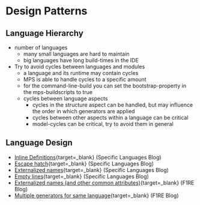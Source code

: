 # Design Patterns

## Language Hierarchy

- number of languages
    - many small languages are hard to maintain
    - big languages have long build-times in the IDE
- Try to avoid cycles between languages and modules
    - a language and its runtime may contain cycles
    - MPS is able to handle cycles to a specific amount
    - for the command-line-build you can set the bootstrap-property in the mps-buildscripts to true
    - cycles between language aspects
        - cycles in the structure aspect can be handled, but may influence the order in which generators are applied
        - cycles between other aspects within a language can be critical
        - model-cycles can be critical, try to avoid them in general

## Language Design

- [Inline Definitions](https://specificlanguages.com/articles/patterns/inline-definitions/){target=_blank} (Specific Languages Blog)
- [Escape hatch](https://specificlanguages.com/posts/2022-04/26-language-design-pattern-escape-hatch/){target=_blank} (Specific Languages Blog)
- [Externalized names](https://specificlanguages.com/posts/2022-04/08-language-design-pattern-externalized-names/){target=_blank} (Specific Languages Blog)
- [Empty lines](https://specificlanguages.com/posts/2022-04/07-language-design-pattern-empty-lines/){target=_blank} (Specific Languages Blog)
- [Externalized names (and other common attributes)](https://www.f1re.io/externalized-names){target=_blank} (F1RE Blog)
- [Multiple generators for same language](https://www.f1re.io/multi-generators){target=_blank} (F1RE Blog)